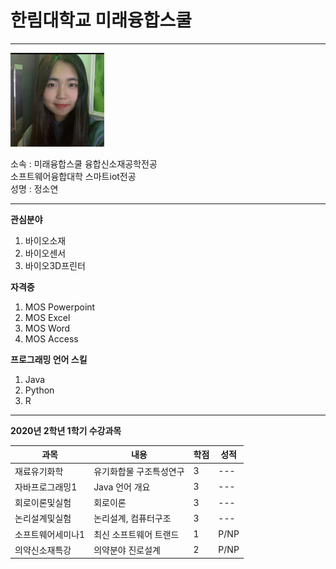 # 한림대학교 미래융합스쿨 
---
<img src=jsy.jpg height=150 width=150>

소속 : 미래융합스쿨 융합신소재공학전공   
       소프트웨어융합대학 스마트iot전공   
성명 : 정소연

---

**관심분야** 
1. 바이오소재
2. 바이오센서
3. 바이오3D프린터

**자격증**
1. MOS Powerpoint
2. MOS Excel
3. MOS Word
4. MOS Access

**프로그래밍 언어 스킬**
1. Java
2. Python
3. R

---

**2020년 2학년 1학기 수강과목**

|과목|내용|학점|성적|
|---|---|---|---|
|재료유기화학|유기화합물 구조특성연구|3|---|
|자바프로그래밍1|Java 언어 개요|3|---|
|회로이론및실험|회로이론|3|---|
|논리설계및실험|논리설계, 컴퓨터구조|3|---|
|소프트웨어세미나1|최신 소프트웨어 트랜드|1|P/NP|
|의약신소재특강|의약분야 진로설계|2|P/NP|
